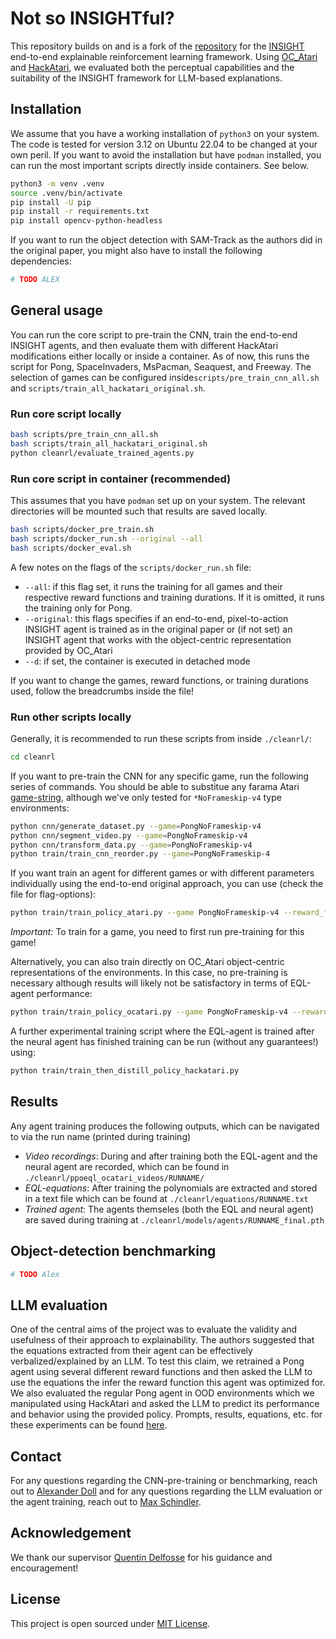 
# Not so INSIGHTful?

This repository builds on and is a fork of the [repository](https://github.com/ins-rl/insight) for the [INSIGHT](https://arxiv.org/abs/2403.12451) end-to-end explainable reinforcement learning framework. Using [OC_Atari](https://github.com/k4ntz/OC_Atari) and [HackAtari](https://github.com/k4ntz/HackAtari), we evaluated both the perceptual capabilities and the suitability of the INSIGHT framework for LLM-based explanations.

## Installation
We assume that you have a working installation of ```python3``` on your system. The code is tested for version 3.12 on Ubuntu 22.04 to be changed at your own peril. If you want to avoid the installation but have ```podman``` installed, you can run the most important scripts directly inside containers. See below.
```bash
python3 -m venv .venv
source .venv/bin/activate
pip install -U pip
pip install -r requirements.txt
pip install opencv-python-headless
```
If you want to run the object detection with SAM-Track as the authors did in the original paper, you might also have to install the following dependencies:
```bash
# TODO ALEX
```
## General usage
You can run the core script to pre-train the CNN, train the end-to-end INSIGHT agents, and then evaluate them with different HackAtari modifications either locally or inside a container. As of now, this runs the script for Pong, SpaceInvaders, MsPacman, Seaquest, and Freeway. The selection of games can be configured inside```scripts/pre_train_cnn_all.sh``` and ```scripts/train_all_hackatari_original.sh```.

### Run core script locally
```bash
bash scripts/pre_train_cnn_all.sh
bash scripts/train_all_hackatari_original.sh
python cleanrl/evaluate_trained_agents.py
```
### Run core script in container (recommended)
This assumes that you have ```podman``` set up on your system. The relevant directories will be mounted such that results are saved locally.
```bash
bash scripts/docker_pre_train.sh
bash scripts/docker_run.sh --original --all
bash scripts/docker_eval.sh
```
A few notes on the flags of the ```scripts/docker_run.sh``` file:
- ```--all```: if this flag set, it runs the training for all games and their respective reward functions and training durations. If it is omitted, it runs the training only for Pong.
- ```--original```: this flags specifies if an end-to-end, pixel-to-action INSIGHT agent is trained as in the original paper or (if not set) an INSIGHT agent that works with the object-centric representation provided by OC_Atari
- ```--d```: if set, the container is executed in detached mode

If you want to change the games, reward functions, or training durations used, follow the breadcrumbs inside the file!

### Run other scripts locally
Generally, it is recommended to run these scripts from inside ```./cleanrl/```:
```bash
cd cleanrl
```
If you want to pre-train the CNN for any specific game, run the following series of commands. You should be able to substitue any farama Atari [game-string](https://ale.farama.org/environments/), although we've only tested for ```*NoFrameskip-v4``` type environments:
```bash
python cnn/generate_dataset.py --game=PongNoFrameskip-v4
python cnn/segment_video.py --game=PongNoFrameskip-v4
python cnn/transform_data.py --game=PongNoFrameskip-v4
python train/train_cnn_reorder.py --game=PongNoFrameskip-4
```
If you want train an agent for different games or with different parameters individually using the end-to-end original approach, you can use (check the file for flag-options):
```bash
python train/train_policy_atari.py --game PongNoFrameskip-v4 --reward_function default
```
*Important:* To train for a game, you need to first run pre-training for this game!

Alternatively, you can also train directly on OC_Atari object-centric representations of the environments. In this case, no pre-training is necessary although results will likely not be satisfactory in terms of EQL-agent performance:
```bash
python train/train_policy_ocatari.py --game PongNoFrameskip-v4 --reward_function default
```
A further experimental training script where the EQL-agent is trained after the neural agent has finished training can be run (without any guarantees!) using:
```bash
python train/train_then_distill_policy_hackatari.py
```
## Results
Any agent training produces the following outputs, which can be navigated to via the run name (printed during training)
- *Video recordings*: During and after training both the EQL-agent and the neural agent are recorded, which can be found in ```./cleanrl/ppoeql_ocatari_videos/RUNNAME/```
- *EQL-equations*: After training the polynomials are extracted and stored in a text file which can be found at ```./cleanrl/equations/RUNNAME.txt```
- *Trained agent*: The agents themseles (both the EQL and neural agent) are saved during training at ```./cleanrl/models/agents/RUNNAME_final.pth```
## Object-detection benchmarking
```bash
# TODO Alex
```
## LLM evaluation
One of the central aims of the project was to evaluate the validity and usefulness of their approach to explainability. The authors suggested that the equations extracted from their agent can be effectively verbalized/explained by an LLM. To test this claim, we retrained a Pong agent using several different reward functions and then asked the LLM to use the equations the infer the reward function this agent was optimized for. We also evaluated the regular Pong agent in OOD environments which we manipulated using HackAtari and asked the LLM to predict its performance and behavior using the provided policy. Prompts, results, equations, etc. for these experiments can be found [here](https://drive.google.com/drive/folders/1yi9JkR5QRicLOnu9eG90hjm6KU-g8Tse).

## Contact
For any questions regarding the CNN-pre-training or benchmarking, reach out to [Alexander Doll](https://github.com/alexanderdoll) and for any questions regarding the LLM evaluation or the agent training, reach out to [Max Schindler](https://github.com/maxschin/).

## Acknowledgement
We thank our supervisor [Quentin Delfosse](https://github.com/k4ntz/) for his guidance and encouragement!

## License
This project is open sourced under [MIT License](LICENSE).
